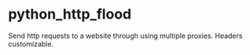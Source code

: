# python_http_flood
Send http requests to a website through using multiple proxies. Headers customizable.
